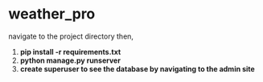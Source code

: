 # weather_pro
navigate to the project directory
then, 
1) **pip install -r requirements.txt**
2) **python manage.py runserver**
3) **create superuser to see the database by navigating to the admin site**
